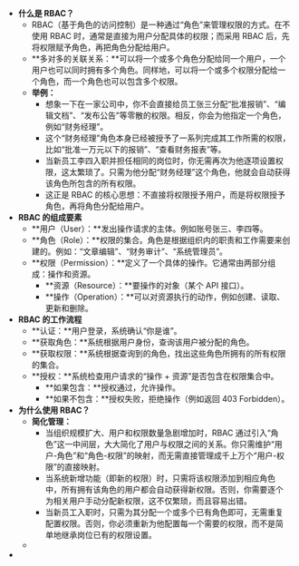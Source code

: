 - **什么是 RBAC？**
	- RBAC（基于角色的访问控制）是一种通过“角色”来管理权限的方式。在不使用 RBAC 时，通常是直接为用户分配具体的权限；而采用 RBAC 后，先将权限赋予角色，再把角色分配给用户。
	- **多对多的关联关系：**可以将一个或多个角色分配给同一个用户，一个用户也可以同时拥有多个角色。同样地，可以将一个或多个权限分配给一个角色，而一个角色也可以包含多个权限。
	- **举例：**
		- 想象一下在一家公司中，你不会直接给员工张三分配“批准报销”、“编辑文档”、“发布公告”等零散的权限。相反，你会为他指定一个角色，例如“财务经理”。
		- 这个“财务经理”角色本身已经被授予了一系列完成其工作所需的权限，比如“批准一万元以下的报销”、“查看财务报表”等。
		- 当新员工李四入职并担任相同的岗位时，你无需再次为他逐项设置权限，这太繁琐了。只需为他分配“财务经理”这个角色，他就会自动获得该角色所包含的所有权限。
		- 这正是 RBAC 的核心思想：不直接将权限授予用户，而是将权限授予角色，再将角色分配给用户。
- **RBAC 的组成要素**
	- **用户（User）：**发出操作请求的主体。例如账号张三、李四等。
	- **角色（Role）：**权限的集合。角色是根据组织内的职责和工作需要来创建的。例如：“文章编辑”、“财务审计”、“系统管理员”。
	- **权限（Permission）：**定义了一个具体的操作。它通常由两部分组成：操作和资源。
		- **资源（Resource）：**要操作的对象（某个 API 接口）。
		- **操作（Operation）：**可以对资源执行的动作，例如创建、读取、更新和删除。
- **RBAC 的工作流程**
	- **认证：**用户登录，系统确认“你是谁”。
	- **获取角色：**系统根据用户身份，查询该用户被分配的角色。
	- **获取权限：**系统根据查询到的角色，找出这些角色所拥有的所有权限的集合。
	- **授权：**系统检查用户请求的“操作 + 资源”是否包含在权限集合中。
		- **如果包含：**授权通过，允许操作。
		- **如果不包含：**授权失败，拒绝操作（例如返回 403 Forbidden）。
- **为什么使用 RBAC？**
	- **简化管理：**
		- 当组织规模扩大、用户和权限数量急剧增加时，RBAC 通过引入“角色”这一中间层，大大简化了用户与权限之间的关系。你只需维护“用户-角色”和“角色-权限”的映射，而无需直接管理成千上万个“用户-权限”的直接映射。
		- 当系统新增功能（即新的权限）时，只需将该权限添加到相应角色中，所有拥有该角色的用户都会自动获得新权限。否则，你需要逐个为相关用户手动分配新权限，这不仅繁琐，而且容易出错。
		- 当新员工入职时，只需为其分配一个或多个已有角色即可，无需重复配置权限。否则，你必须重新为他配置每一个需要的权限，而不是简单地继承岗位已有的权限设置。
	-
-